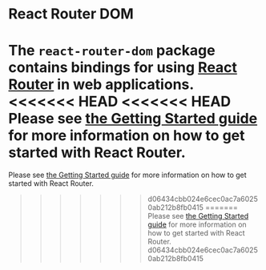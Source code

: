 # React Router DOM

The `react-router-dom` package contains bindings for using [React
Router](https://github.com/remix-run/react-router) in web applications.
<<<<<<< HEAD
<<<<<<< HEAD
Please see [the Getting Started guide](https://github.com/remix-run/react-router/blob/main/docs/start/tutorial.md) for more information on how to get started with React Router.
=======
Please see [the Getting Started guide](https://github.com/remix-run/react-router/blob/main/docs/getting-started/tutorial.md) for more information on how to get started with React Router.
>>>>>>> d06434cbb024e6cec0ac7a60250ab212b8fb0415
=======
Please see [the Getting Started guide](https://github.com/remix-run/react-router/blob/main/docs/getting-started/tutorial.md) for more information on how to get started with React Router.
>>>>>>> d06434cbb024e6cec0ac7a60250ab212b8fb0415
